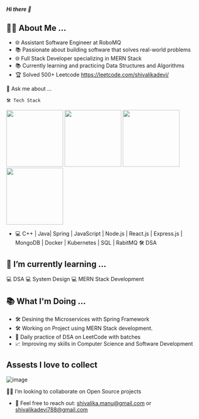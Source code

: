 ##### Hi there 👋

<!--
**shivalikadevi/shivalikadevi** is a ✨ _special_ ✨ repository because its `README.md` (this file) appears on your GitHub profile.

Here are some ideas to get you started:
- 🔭 I’m currently working on ...
- 🌱 I’m currently learning ...
- 👯 I’m looking to collaborate on ...
- 🤔 I’m looking for help with ...
- 💬 Ask me about ...
- 📫 How to reach me: ...
- 😄 Pronouns: ...
- ⚡ Fun fact: ...
-->
  ## 👨‍💻 About Me ...

  
- 🌐 Assistant Software Engineer at RoboMQ
- 📚 Passionate about building software that solves real-world problems
- 🌐 Full Stack Developer specializing in MERN Stack
- 📚 Currently learning and practicing Data Structures and Algorithms
- 🏆 Solved 500+ Leetcode  https://leetcode.com/shivalikadevi/




💬 Ask me about ...




    🛠️ Tech Stack


<img src="https://github.com/shivalikadevi/shivalikadevi/assets/59412482/715d499a-45ac-47e7-bd03-3b886158fad1" width="150" height="150">

<img src="https://github.com/shivalikadevi/shivalikadevi/assets/59412482/0d54f7bd-5bc6-4a9d-8e6f-e7d52ab6744d" width="150" height="150">

<img src="https://github.com/shivalikadevi/shivalikadevi/assets/59412482/f5001934-41dd-4e81-a00a-1f8be141d58e" width="150" height="150">

<img src="https://github.com/shivalikadevi/shivalikadevi/assets/59412482/99309bfc-6b4d-4018-b241-e58fee88432e" width="150" height="150">  






 - 💻 C++ | Java| Spring | JavaScript | Node.js | React.js | Express.js | MongoDB | Docker | Kubernetes | SQL | RabitMQ
    🛠️ DSA

## 🌱 I’m currently learning ...



  💻 DSA 
  💻 System Design
  💻 MERN Stack Development 

    
## 📚 What I'm Doing ...



- 🛠️ Desining the Microservices with Spring Framework 
- 🛠️ Working on Project using MERN Stack development.
- 📘 Daily practice of DSA on LeetCode with batches
- 📈 Improving my skills in Computer Science and Software Development


## Assests I love to collect 
![image](https://github.com/shivalikadevi/shivalikadevi/assets/59412482/ae4d8f44-0b75-4c6e-ad8b-a0cc709eba54)


 🤝👯 I’m looking to collaborate on  Open Source projects

- 📧 Feel free to reach out: shivalika.manu@gmail.com or shivalikadevi788@gmail.com

